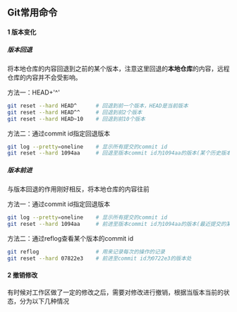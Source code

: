 ## Git常用命令

#### 1 版本变化

##### 版本回退

将本地仓库的内容回退到之前的某个版本，注意这里回退的**本地仓库**的内容，远程仓库的内容并不会受影响。

方法一：HEAD+'^'

```bash
git reset --hard HEAD^ 		# 回退到前一个版本，HEAD是当前版本
git reset --hard HEAD^^ 	# 回退到前2个版本
git reset --hard HEAD~10 	# 回退到前10个版本
```

方法二：通过commit id指定回退版本

```bash
git log --pretty=oneline	# 显示所有提交的commit id
git reset --hard 1094aa		# 回退至版本commit id为1094aa的版本(某个历史版本)
```

##### 版本前进

与版本回退的作用刚好相反，将本地仓库的内容往前

方法一：通过commit id指定回退版本

```bash
git log --pretty=oneline	# 显示所有提交的commit id
git reset --hard 1094aa		# 前进至版本commit id为1094aa的版本(最近提交的某个版本)
```

方法二：通过reflog查看某个版本的commit id

```bash
git reflog					# 用来记录每次的操作的记录
git reset --hard 07822e3	# 前进至commit id为0722e3的版本处
```

#### 2 撤销修改

有时候对工作区做了一定的修改之后，需要对修改进行撤销，根据当版本当前的状态，分为以下几种情况
